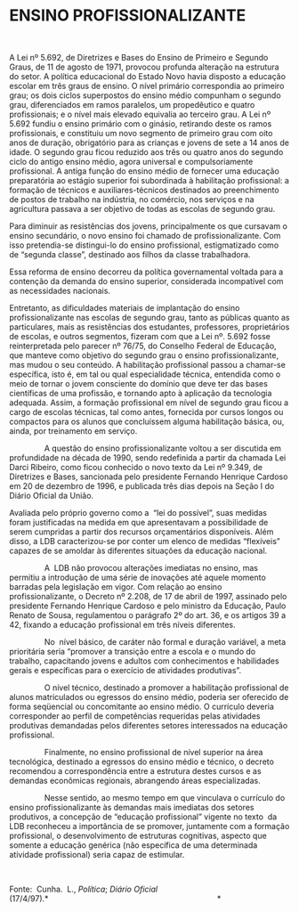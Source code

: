 ENSINO PROFISSIONALIZANTE
=========================

 

A Lei nº 5.692, de Diretrizes e Bases do Ensino de Primeiro e Segundo
Graus, de 11 de agosto de 1971, provocou profunda alteração na estrutura
do setor. A política educacional do Estado Novo havia disposto a
educação escolar em três graus de ensino. O nível primário correspondia
ao primeiro grau; os dois ciclos superpostos do ensino médio compunham o
segun­do grau, diferenciados em ramos paralelos, um propedêutico e
quatro profissionais; e o nível mais elevado equivalia ao terceiro grau.
A Lei nº 5.692 fundiu o ensino primário com o ginásio, retirando deste
os ramos profissionais, e constituiu um novo segmento de primeiro grau
com oito anos de duração, obrigatório para as crianças e jovens de sete
a 14 anos de idade. O segundo grau ficou reduzido aos três ou quatro
anos do segundo ciclo do antigo ensino médio, agora universal e
compulsoriamente profissional. A antiga função do ensino médio de
fornecer uma educação preparatória ao estágio superior foi subordinada à
habilitação profissional: a formação de técnicos e auxiliares-técnicos
destinados ao preenchimento de postos de trabalho na indústria, no
comércio, nos serviços e na agricultura passava a ser objetivo de todas
as escolas de segundo grau.

Para diminuir as resistências dos jovens, principalmente os que cursavam
o ensino secundário, o novo ensino foi chamado de profissionalizante.
Com isso pretendia-se distingui-lo do ensino profissional, estigmatizado
como de “segunda classe”, destinado aos filhos da classe trabalhadora.

Essa reforma de ensino decorreu da política governamental voltada para a
contenção da demanda do ensino superior, considerada incompatível com as
necessidades nacionais.

Entretanto, as dificuldades materiais de implantação do ensino
profissionalizante nas escolas de segundo grau, tanto as públicas quanto
as particulares, mais as resistências dos estudantes, professores,
proprietários de escolas, e outros segmentos, fizeram com que a Lei nº.
5.692 fosse reinterpretada pelo parecer nº 76/75, do Conselho Federal de
Educação, que manteve como objetivo do segundo grau o ensino
profissionalizante, mas mudou o seu conteúdo. A habilitação profissional
passou a chamar-se específica, isto é, em tal ou qual especialidade
técnica, entendida como o meio de tornar o jovem consciente do domínio
que deve ter das bases científicas de uma profissão, e tornando apto à
aplicação da tecnologia adequada. Assim, a formação profissional em
nível de segundo grau ficou a cargo de escolas técnicas, tal como antes,
fornecida por cursos longos ou compactos para os alunos que concluíssem
alguma habilitação básica, ou, ainda, por treinamento em serviço.

                A questão do ensino profissionalizante voltou a ser
discutida em profundidade na década de 1990, sendo redefinida a partir
da chamada Lei Darci Ribeiro, como ficou conhecido o novo texto da Lei
nº 9.349, de Diretrizes e Bases, sancionada pelo presidente Fernando
Henrique Cardoso em 20 de dezembro de 1996, e publicada três dias depois
na Seção I do Diário Oficial da União.

Avaliada pelo próprio governo como a  “lei do possível”, suas medidas
foram justificadas na medida em que apresentavam a possibilidade de
serem cumpridas a partir dos recursos orçamentários disponíveis. Além
disso, a LDB caracterizou-se por conter um elenco de medidas “flexíveis”
capazes de se amoldar às diferentes situações da educação nacional.

                A  LDB não provocou alterações imediatas no ensino, mas
permitiu a introdução de uma série de inovações até aquele momento
barradas pela legislação em vigor. Com relação ao ensino
profissionalizante, o Decreto nº 2.208, de 17 de abril de 1997, assinado
pelo presidente Fernando Henrique Cardoso e pelo ministro da Educação,
Paulo Renato de Sousa, regulamentou o parágrafo 2º do art. 36, e os
artigos 39 a 42, fixando a educação profissional em três níveis
diferentes.

                No  nível básico, de caráter não formal e duração
variável, a meta prioritária seria “promover a transição entre a escola
e o mundo do trabalho, capacitando jovens e adultos com conhecimentos e
habilidades gerais e específicas para o exercício de atividades
produtivas”.

                O nível técnico, destinado a promover a habilitação
profissional de alunos matriculados ou egressos do ensino médio, poderia
ser oferecido de forma seqüencial ou concomitante ao ensino médio. O
currículo deveria corresponder ao perfil de competências requeridas
pelas atividades produtivas demandadas pelos diferentes setores
interessados na educação profissional.

                Finalmente, no ensino profissional de nível superior na
área tecnológica, destinado a egressos do ensino médio e técnico, o
decreto recomendou a correspondência entre a estrutura destes cursos e
as demandas econômicas regionais, abrangendo áreas especializadas.  

                Nesse sentido, ao mesmo tempo em que vinculava o
currículo do ensino profissionalizante às demandas mais imediatas dos
setores produtivos, a concepção de “educação profissional” vigente no
texto  da LDB reconheceu a importância de se promover, juntamente com a
formação profissional, o desenvolvimento de estruturas cognitivas,
aspecto que somente a educação genérica (não específica de uma
determinada atividade profissional) seria capaz de estimular.

 

Fonte:  Cunha.  L., *Política*; *Diário Oficial*
(17/4/97).*                                                                             *
